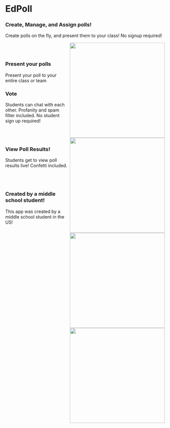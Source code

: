 # EdPoll

### Create, Manage, and Assign polls!

Create polls on the fly, and present them to your class! No signup required!

<img src="https://i.ibb.co/JszX1VP/Screenshot-2021-09-08-7-05-20-PM.png" width="300" align="right">

<br><br>


### Present your polls
Present your poll to your entire class or team

<img src="https://i.ibb.co/92pYNmn/Screenshot-2021-09-08-7-07-22-PM.png" width="300" align="right">

### Vote
Students can chat with each other. Profanity and spam filter included. No student sign up required!

<br><br>


<img src="https://i.ibb.co/1qMYHxD/Screenshot-2021-09-08-7-08-48-PM.png" width="300" align="right">

### View Poll Results!
Students get to view poll results live! Confetti included.

<br><br>


<img src="https://i.ibb.co/Y2Zp2Vq/Screenshot-2021-09-08-7-13-22-PM.png" width="300" align="right">

### Created by a middle school student!
This app was created by a middle school student in the US!

